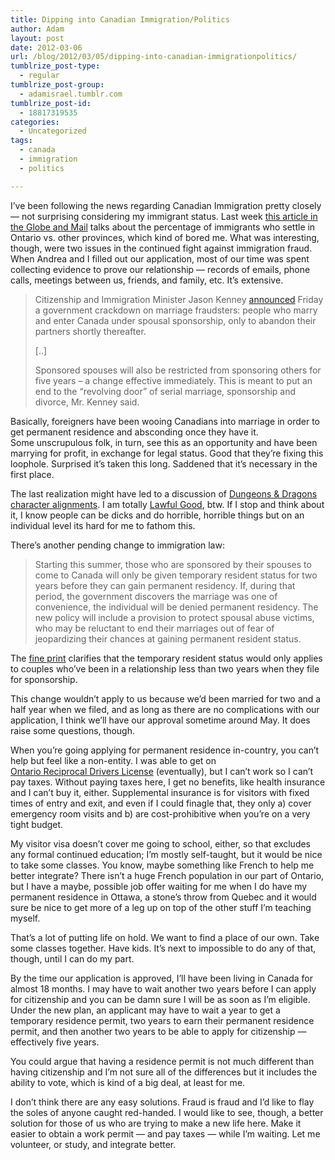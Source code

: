 ```yaml
---
title: Dipping into Canadian Immigration/Politics
author: Adam
layout: post
date: 2012-03-06
url: /blog/2012/03/05/dipping-into-canadian-immigrationpolitics/
tumblrize_post-type:
  - regular
tumblrize_post-group:
  - adamisrael.tumblr.com
tumblrize_post-id:
  - 18817319535
categories:
  - Uncategorized
tags:
  - canada
  - immigration
  - politics

---
```

I&#8217;ve been following the news regarding Canadian Immigration pretty closely &#8212; not surprising considering my immigrant status. Last week [this article in the Globe and Mail][1] talks about the percentage of immigrants who settle in Ontario vs. other provinces, which kind of bored me. What was interesting, though, were two issues in the continued fight against immigration fraud. When Andrea and I filled out our application, most of our time was spent collecting evidence to prove our relationship &#8212; records of emails, phone calls, meetings between us, friends, and family, etc. It&#8217;s extensive.

> Citizenship and Immigration Minister Jason Kenney [announced][2] Friday a government crackdown on marriage fraudsters: people who marry and enter Canada under spousal sponsorship, only to abandon their partners shortly thereafter.
> 
> [..]
> 
> Sponsored spouses will also be restricted from sponsoring others for five years – a change effective immediately. This is meant to put an end to the “revolving door” of serial marriage, sponsorship and divorce, Mr. Kenney said.

Basically, foreigners have been wooing Canadians into marriage in order to get permanent residence and absconding once they have it. Some unscrupulous folk, in turn, see this as an opportunity and have been marrying for profit, in exchange for legal status. Good that they&#8217;re fixing this loophole. Surprised it&#8217;s taken this long. Saddened that it&#8217;s necessary in the first place.

The last realization might have led to a discussion of [Dungeons & Dragons character alignments][3]. I am totally [Lawful Good][4], btw. If I stop and think about it, I know people can be dicks and do horrible, horrible things but on an individual level its hard for me to fathom this.

There&#8217;s another pending change to immigration law:

> Starting this summer, those who are sponsored by their spouses to come to Canada will only be given temporary resident status for two years before they can gain permanent residency. If, during that period, the government discovers the marriage was one of convenience, the individual will be denied permanent residency. The new policy will include a provision to protect spousal abuse victims, who may be reluctant to end their marriages out of fear of jeopardizing their chances at gaining permanent resident status.

The [fine print][5] clarifies that the temporary resident status would only applies to couples who&#8217;ve been in a relationship less than two years when they file for sponsorship.

<div>
  This change wouldn&#8217;t apply to us because we&#8217;d been married for two and a half year when we filed, and as long as there are no complications with our application, I think we&#8217;ll have our approval sometime around May. It does raise some questions, though.
</div>

When you&#8217;re going applying for permanent residence in-country, you can&#8217;t help but feel like a non-entity. I was able to get on [Ontario Reciprocal ][6][Drivers][6][ License][6] (eventually), but I can&#8217;t work so I can&#8217;t pay taxes. Without paying taxes here, I get no benefits, like health insurance and I can&#8217;t buy it, either. Supplemental insurance is for visitors with fixed times of entry and exit, and even if I could finagle that, they only a) cover emergency room visits and b) are cost-prohibitive when you&#8217;re on a very tight budget.

My visitor visa doesn&#8217;t cover me going to school, either, so that excludes any formal continued education; I&#8217;m mostly self-taught, but it would be nice to take some classes. You know, maybe something like French to help me better integrate? There isn&#8217;t a huge French population in our part of Ontario, but I have a maybe, possible job offer waiting for me when I do have my permanent residence in Ottawa, a stone&#8217;s throw from Quebec and it would sure be nice to get more of a leg up on top of the other stuff I&#8217;m teaching myself.

That&#8217;s a lot of putting life on hold. We want to find a place of our own. Take some classes together. Have kids. It&#8217;s next to impossible to do any of that, though, until I can do my part.

By the time our application is approved, I&#8217;ll have been living in Canada for almost 18 months. I may have to wait another two years before I can apply for citizenship and you can be damn sure I will be as soon as I&#8217;m eligible. Under the new plan, an applicant may have to wait a year to get a temporary residence permit, two years to earn their permanent residence permit, and then another two years to be able to apply for citizenship &#8212; effectively five years.

You could argue that having a residence permit is not much different than having citizenship and I&#8217;m not sure all of the differences but it includes the ability to vote, which is kind of a big deal, at least for me.

I don&#8217;t think there are any easy solutions. Fraud is fraud and I&#8217;d like to flay the soles of anyone caught red-handed. I would like to see, though, a better solution for those of us who are trying to make a new life here. Make it easier to obtain a work permit &#8212; and pay taxes &#8212; while I&#8217;m waiting. Let me volunteer, or study, and integrate better.

&nbsp;

 [1]: http://www.theglobeandmail.com/news/politics/ontario-goes-it-alone-on-immigration-says-ottawas-policy-hurts-province/article2357522/
 [2]: http://www.cic.gc.ca/english/department/media/releases/2012/2012-03-02.asp
 [3]: http://en.wikipedia.org/wiki/Alignment_(Dungeons_%26_Dragons)#Chaotic_Good
 [4]: http://en.wikipedia.org/wiki/Alignment_(Dungeons_%26_Dragons)#Lawful_Good
 [5]: http://www.gazette.gc.ca/rp-pr/p1/2011/2011-03-26/html/notice-avis-eng.html#d114
 [6]: http://www.drivetest.ca/en/license/exchangeReciprocal.aspx